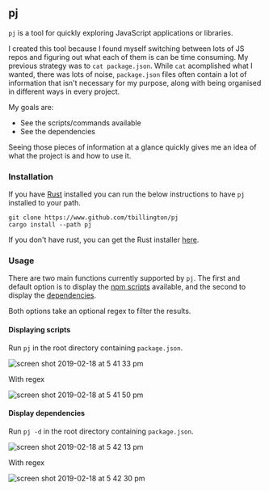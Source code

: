 pj
--

`pj` is a tool for quickly exploring JavaScript applications or libraries.

I created this tool because I found myself switching between lots of JS repos and figuring out what each of them is can be time consuming. My previous strategy was to `cat package.json`. While `cat` acomplished what I wanted, there was lots of noise, `package.json` files often contain a lot of information that isn't necessary for my purpose, along with being organised in different ways in every project.

My goals are:

- See the scripts/commands available
- See the dependencies

Seeing those pieces of information at a glance quickly gives me an idea of what the project is and how to use it.

### Installation

If you have [Rust](https://www.rust-lang.org/) installed you can run the below instructions to have `pj` installed to your path.

```
git clone https://www.github.com/tbillington/pj
cargo install --path pj
```

If you don't have rust, you can get the Rust installer [here](https://www.rust-lang.org/tools/install).

### Usage

There are two main functions currently supported by `pj`. The first and default option is to display the [npm scripts](https://docs.npmjs.com/files/package.json#scripts) available, and the second to display the [dependencies](https://docs.npmjs.com/files/package.json#dependencies).

Both options take an optional regex to filter the results.

#### Displaying scripts

Run `pj` in the root directory containing `package.json`.

![screen shot 2019-02-18 at 5 41 33 pm](https://user-images.githubusercontent.com/2771466/52987192-4ae31400-344e-11e9-84cf-87acf3ca3d36.png)

With regex

![screen shot 2019-02-18 at 5 41 50 pm](https://user-images.githubusercontent.com/2771466/52987196-50d8f500-344e-11e9-8b18-1a87a61d8bd3.png)


#### Display dependencies

Run `pj -d` in the root directory containing `package.json`.

![screen shot 2019-02-18 at 5 42 13 pm](https://user-images.githubusercontent.com/2771466/52987204-55051280-344e-11e9-97c4-78bacd915edd.png)

With regex

![screen shot 2019-02-18 at 5 42 30 pm](https://user-images.githubusercontent.com/2771466/52987205-55051280-344e-11e9-9c7c-fb4d8184ed0d.png)
